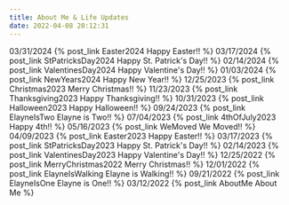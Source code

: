 ```yaml
---
title: About Me & Life Updates
date: 2022-04-08 20:12:31
---
```

03/31/2024 {% post_link Easter2024 Happy Easter!! %}
03/17/2024 {% post_link StPatricksDay2024 Happy St. Patrick's Day!! %}
02/14/2024 {% post_link ValentinesDay2024 Happy Valentine's Day!! %}
01/03/2024 {% post_link NewYears2024 Happy New Year!! %}
12/25/2023 {% post_link Christmas2023 Merry Christmas!! %}
11/23/2023 {% post_link Thanksgiving2023 Happy Thanksgiving!! %}
10/31/2023 {% post_link Halloween2023 Happy Halloween!! %}
09/24/2023 {% post_link ElayneIsTwo Elayne is Two!! %}
07/04/2023 {% post_link 4thOfJuly2023 Happy 4th!! %}
05/16/2023 {% post_link WeMoved We Moved!! %}
04/09/2023 {% post_link Easter2023 Happy Easter!! %}
03/17/2023 {% post_link StPatricksDay2023 Happy St. Patrick's Day!! %}
02/14/2023 {% post_link ValentinesDay2023 Happy Valentine's Day!! %}
12/25/2022 {% post_link MerryChristmas2022 Merry Christmas!! %}
12/01/2022 {% post_link ElayneIsWalking Elayne is Walking!! %}
09/21/2022 {% post_link ElayneIsOne Elayne is One!! %}
03/12/2022 {% post_link AboutMe About Me %}